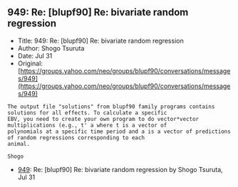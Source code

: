 ## 949: Re: [blupf90] Re: bivariate random regression

- Title: 949: Re: [blupf90] Re: bivariate random regression
- Author: Shogo Tsuruta
- Date: Jul 31
- Original: [https://groups.yahoo.com/neo/groups/blupf90/conversations/messages/949](https://groups.yahoo.com/neo/groups/blupf90/conversations/messages/949)

```
The output file "solutions" from blupf90 family programs contains solutions for all effects. To calculate a specific
EBV, you need to create your own program to do vector*vector multiplications (e.g., t' a where t is a vector of
polynomials at a specific time period and a is a vector of predictions of random regressions corresponding to each
animal.

Shogo
```

- [949](0949.md): Re: [blupf90] Re: bivariate random regression by Shogo Tsuruta, Jul 31
